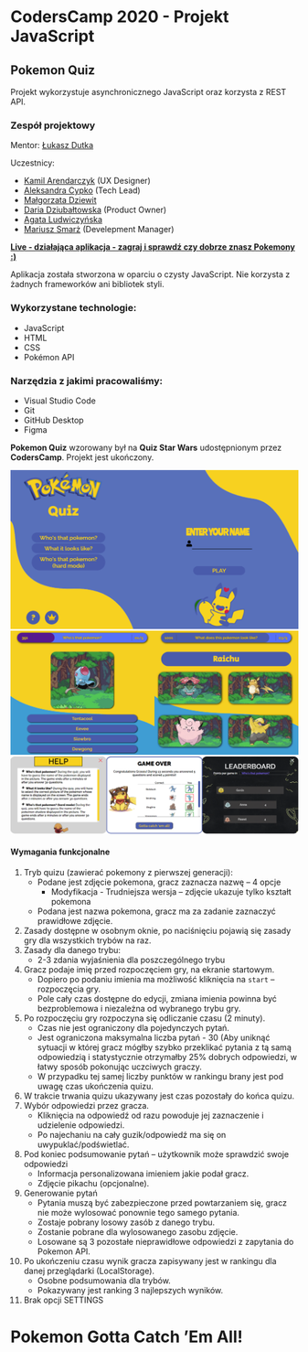 # CodersCamp 2020 - Projekt JavaScript
## Pokemon Quiz
Projekt wykorzystuje asynchronicznego JavaScript oraz korzysta z REST API.

### Zespół projektowy
Mentor:
[Łukasz Dutka](https://github.com/lukaszdutka)

Uczestnicy:
* [Kamil Arendarczyk](https://github.com/arendarczyk) (UX Designer)
* [Aleksandra Cypko](https://github.com/AleksandraCyp) (Tech Lead)
* [Małgorzata Dziewit](https://github.com/memeraki)
* [Daria Dziubałtowska](https://github.com/daria305) (Product Owner)
* [Agata Ludwiczyńska](https://github.com/AgataLudwiczynska)
* [Mariusz Smarż](https://github.com/mariusz-sm) (Develepment Manager)

**[Live - działająca aplikacja - zagraj i sprawdź czy dobrze znasz Pokemony :)](https://lukaszdutka.github.io/CodersCamp2020.Project.JavaScript.pokemonquiz/)**

Aplikacja została stworzona w oparciu o czysty JavaScript. Nie korzysta z żadnych frameworków ani bibliotek styli. 

### Wykorzystane technologie:
- JavaScript
- HTML
- CSS
- Pokémon API

### Narzędzia z jakimi pracowaliśmy:
- Visual Studio Code
- Git
- GitHub Desktop
- Figma

**Pokemon Quiz** wzorowany był na **Quiz Star Wars** udostępnionym przez **CodersCamp**.
Projekt jest ukończony.

![Pokemon Quiz - start screen](./static/assets/readme-images/startscreen.png)
![Pokemon Quiz - game screen](./static/assets/readme-images/gamescreen.png)
![Pokemon Quiz - help / summary / leaderboard screen](./static/assets/readme-images/modalsscreen.png)

#### Wymagania funkcjonalne

1. Tryb quizu (zawierać pokemony z pierwszej generacji):
    - Podane jest zdjęcie pokemona, gracz zaznacza nazwę – 4 opcje
        - Modyfikacja - Trudniejsza wersja – zdjęcie ukazuje tylko kształt pokemona
    - Podana jest nazwa pokemona, gracz ma za zadanie zaznaczyć prawidłowe zdjęcie. 
2. Zasady dostępne w osobnym oknie, po naciśnięciu pojawią się zasady gry dla wszystkich trybów na raz.
3. Zasady dla danego trybu:
    - 2-3 zdania wyjaśnienia dla poszczególnego trybu
4. Gracz podaje imię przed rozpoczęciem gry, na ekranie startowym. 
    - Dopiero po podaniu imienia ma możliwość kliknięcia na `start` – rozpoczęcia gry. 
    - Pole cały czas dostępne do edycji, zmiana imienia powinna być bezproblemowa i niezależna od wybranego trybu gry.
5. Po rozpoczęciu gry rozpoczyna się odliczanie czasu (2 minuty).
    - Czas nie jest ograniczony dla pojedynczych pytań.
    - Jest ograniczona maksymalna liczba pytań - 30 (Aby uniknąć sytuacji w której gracz mógłby szybko przeklikać pytania z tą samą odpowiedzią i statystycznie otrzymałby 25% dobrych odpowiedzi, w łatwy sposób pokonując uczciwych graczy.
    - W przypadku tej samej liczby punktów w rankingu brany jest pod uwagę czas ukończenia quizu.
6. W trakcie trwania quizu ukazywany jest czas pozostały do końca quizu.
7. Wybór odpowiedzi przez gracza.
    - Kliknięcia na odpowiedź od razu powoduje jej zaznaczenie i udzielenie odpowiedzi.
    - Po najechaniu na cały guzik/odpowiedź ma się on uwypuklać/podświetlać.
8. Pod koniec podsumowanie pytań – użytkownik może sprawdzić swoje odpowiedzi
    - Informacja personalizowana imieniem jakie podał gracz.
    - Zdjęcie pikachu (opcjonalne).
9. Generowanie pytań
    - Pytania muszą być zabezpieczone przed powtarzaniem się, gracz nie może wylosować ponownie tego samego pytania.
    - Zostaje pobrany losowy zasób z danego trybu.
    - Zostanie pobrane dla wylosowanego zasobu zdjęcie.
    - Losowane są 3 pozostałe nieprawidłowe odpowiedzi z zapytania do Pokemon API.
10. Po ukończeniu czasu wynik gracza zapisywany jest w rankingu dla danej przeglądarki (LocalStorage).
    - Osobne podsumowania dla trybów.
    - Pokazywany jest ranking 3 najlepszych wyników.
11. Brak opcji SETTINGS

# **Pokemon Gotta Catch ’Em All!**